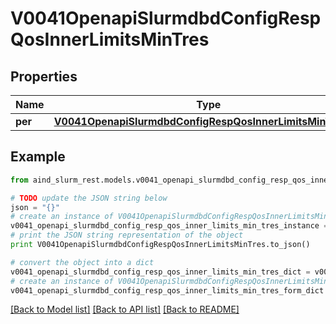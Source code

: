 # V0041OpenapiSlurmdbdConfigRespQosInnerLimitsMinTres


## Properties

Name | Type | Description | Notes
------------ | ------------- | ------------- | -------------
**per** | [**V0041OpenapiSlurmdbdConfigRespQosInnerLimitsMinTresPer**](V0041OpenapiSlurmdbdConfigRespQosInnerLimitsMinTresPer.md) |  | [optional] 

## Example

```python
from aind_slurm_rest.models.v0041_openapi_slurmdbd_config_resp_qos_inner_limits_min_tres import V0041OpenapiSlurmdbdConfigRespQosInnerLimitsMinTres

# TODO update the JSON string below
json = "{}"
# create an instance of V0041OpenapiSlurmdbdConfigRespQosInnerLimitsMinTres from a JSON string
v0041_openapi_slurmdbd_config_resp_qos_inner_limits_min_tres_instance = V0041OpenapiSlurmdbdConfigRespQosInnerLimitsMinTres.from_json(json)
# print the JSON string representation of the object
print V0041OpenapiSlurmdbdConfigRespQosInnerLimitsMinTres.to_json()

# convert the object into a dict
v0041_openapi_slurmdbd_config_resp_qos_inner_limits_min_tres_dict = v0041_openapi_slurmdbd_config_resp_qos_inner_limits_min_tres_instance.to_dict()
# create an instance of V0041OpenapiSlurmdbdConfigRespQosInnerLimitsMinTres from a dict
v0041_openapi_slurmdbd_config_resp_qos_inner_limits_min_tres_form_dict = v0041_openapi_slurmdbd_config_resp_qos_inner_limits_min_tres.from_dict(v0041_openapi_slurmdbd_config_resp_qos_inner_limits_min_tres_dict)
```
[[Back to Model list]](../README.md#documentation-for-models) [[Back to API list]](../README.md#documentation-for-api-endpoints) [[Back to README]](../README.md)


